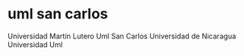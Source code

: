 # uml san carlos
Universidad Martín Lutero 
Uml San Carlos 
Universidad de Nicaragua 
Universidad 
Uml
